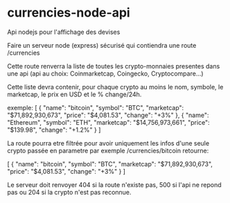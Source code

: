 # currencies-node-api
Api nodejs pour l'affichage des devises 

Faire un serveur node (express) sécurisé qui contiendra une route /currencies

Cette route renverra la liste de toutes les crypto-monnaies presentes dans une api (api au choix: Coinmarketcap, Coingecko, Cryptocompare...)

Cette liste devra contenir, pour chaque crypto au moins le nom, symbole, le marketcap, le prix en USD et le % change/24h.

exemple: 
[
    {
        "name": "bitcoin",
        "symbol": "BTC",
        "marketcap": "$71,892,930,673",
        "price": "$4,081.53",
        "change": "+3%"
    },
    {
        "name": "Ethereum",
        "symbol": "ETH",
        "marketcap": "$14,756,973,661",
        "price": "$139.98",
        "change": "+1.2%"
    }
]


La route pourra etre filtrée pour avoir uniquement les infos d'une seule crypto passée en parametre par exemple /currencies/bitcoin retourne:

[
    {
        "name": "bitcoin",
        "symbol": "BTC",
        "marketcap": "$71,892,930,673",
        "price": "$4,081.53",
        "change": "+3%"
    }
]


Le serveur doit renvoyer 404 si la route n'existe pas, 500 si l'api ne repond pas ou 204 si la crypto n'est pas reconnue.
